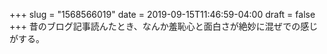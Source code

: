 +++
slug = "1568566019"
date = 2019-09-15T11:46:59-04:00
draft = false
+++
昔のブログ記事読んたとき、なんか羞恥心と面白さが絶妙に混ぜでの感じがする。